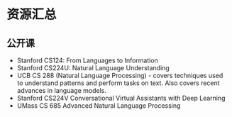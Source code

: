 # 资源汇总

## 公开课

- Stanford CS124: From Languages to Information
- Stanford CS224U: Natural Language Understanding
- UCB CS 288 (Natural Language Processing) - covers techniques used to understand patterns and perform tasks on text. Also covers recent advances in language models.
- Stanford CS224V Conversational Virtual Assistants with Deep Learning
- UMass CS 685 Advanced Natural Language Processing